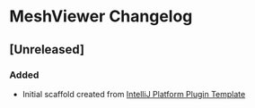 <!-- Keep a Changelog guide -> https://keepachangelog.com -->

# MeshViewer Changelog

## [Unreleased]
### Added
- Initial scaffold created from [IntelliJ Platform Plugin Template](https://github.com/JetBrains/intellij-platform-plugin-template)
